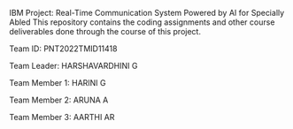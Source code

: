 IBM Project: Real-Time Communication System Powered by AI for Specially Abled
This repository contains the coding assignments and other course deliverables done through the course of this project.

Team ID: PNT2022TMID11418

Team Leader: HARSHAVARDHINI G

Team Member 1: HARINI G

Team Member 2: ARUNA A

Team Member 3: AARTHI AR
